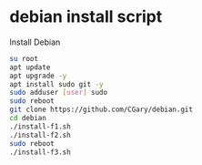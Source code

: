 # debian install script
Install Debian
```bash
su root
apt update
apt upgrade -y
apt install sudo git -y
sudo adduser [user] sudo
sudo reboot
git clone https://github.com/CGary/debian.git
cd debian
./install-f1.sh
./install-f2.sh
sudo reboot
./install-f3.sh
```